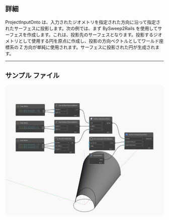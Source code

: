 ## 詳細
ProjectInputOnto は、入力されたジオメトリを指定された方向に沿って指定されたサーフェスに投影します。次の例では、まず BySweep2Rails を使用してサーフェスを作成します。これは、投影先のサーフェスとなります。投影するジオメトリとして使用する円を原点に作成し、投影の方向ベクトルとしてワールド座標系の Z 方向が単純に使用されます。サーフェスに投影された円が生成されます。
___
## サンプル ファイル

![ProjectInputOnto](./Autodesk.DesignScript.Geometry.Surface.ProjectInputOnto_img.jpg)

